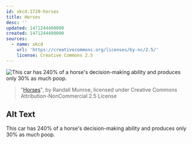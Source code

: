 ```yaml
---
id: xkcd.1720-horses
title: Horses
desc: ''
updated: 1471244400000
created: 1471244400000
sources:
  - name: xkcd
    url: 'https://creativecommons.org/licenses/by-nc/2.5/'
    license: Creative Commons 2.5
---
```

![This car has 240% of a horse's decision-making ability and produces only 30% as much poop.](https://imgs.xkcd.com/comics/horses.png)
> "[Horses](https://xkcd.com/1720/)", by Randall Munroe, licensed under Creative Commons Attribution-NonCommercial 2.5 License

## Alt Text
This car has 240% of a horse's decision-making ability and produces only 30% as much poop.
